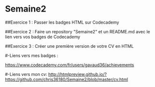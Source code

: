# Semaine2

##Exercice 1 :
Passer les badges HTML sur Codecademy

##Exercice 2 : 
Faire un repository "Semaine2" et un README.md avec le lien vers vos badges de Codecademy

##Exercice 3 : 
Créer une première version de votre CV en HTML

#-Liens vers mes badges :

 https://www.codecademy.com/fr/users/gavaud36/achievements
 
#-Liens vers mon cv:
http://htmlpreview.github.io/?https://github.com/chris36180/Semaine2/blob/master/cv.html
